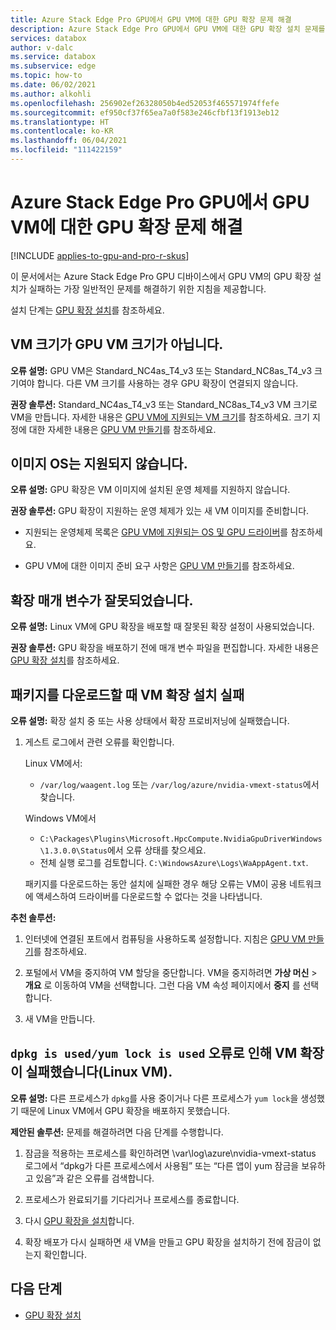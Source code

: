 ```yaml
---
title: Azure Stack Edge Pro GPU에서 GPU VM에 대한 GPU 확장 문제 해결
description: Azure Stack Edge Pro GPU에서 GPU VM에 대한 GPU 확장 설치 문제를 해결하는 방법을 설명합니다.
services: databox
author: v-dalc
ms.service: databox
ms.subservice: edge
ms.topic: how-to
ms.date: 06/02/2021
ms.author: alkohli
ms.openlocfilehash: 256902ef26328050b4ed52053f465571974ffefe
ms.sourcegitcommit: ef950cf37f65ea7a0f583e246cfbf13f1913eb12
ms.translationtype: HT
ms.contentlocale: ko-KR
ms.lasthandoff: 06/04/2021
ms.locfileid: "111422159"
---
```

# <a name="troubleshoot-gpu-extension-issues-for-gpu-vms-on-azure-stack-edge-pro-gpu"></a>Azure Stack Edge Pro GPU에서 GPU VM에 대한 GPU 확장 문제 해결

[!INCLUDE [applies-to-gpu-and-pro-r-skus](../../includes/azure-stack-edge-applies-to-gpu-pro-r-sku.md)]

이 문서에서는 Azure Stack Edge Pro GPU 디바이스에서 GPU VM의 GPU 확장 설치가 실패하는 가장 일반적인 문제를 해결하기 위한 지침을 제공합니다.

설치 단계는 [GPU 확장 설치](./azure-stack-edge-gpu-deploy-virtual-machine-install-gpu-extension.md?tabs=linux)를 참조하세요.

## <a name="vm-size-is-not-gpu-vm-size"></a>VM 크기가 GPU VM 크기가 아닙니다.

**오류 설명:** GPU VM은 Standard_NC4as_T4_v3 또는 Standard_NC8as_T4_v3 크기여야 합니다. 다른 VM 크기를 사용하는 경우 GPU 확장이 연결되지 않습니다.

**권장 솔루션:** Standard_NC4as_T4_v3 또는 Standard_NC8as_T4_v3 VM 크기로 VM을 만듭니다. 자세한 내용은 [GPU VM에 지원되는 VM 크기](azure-stack-edge-gpu-virtual-machine-sizes.md#ncast4_v3-series-preview)를 참조하세요. 크기 지정에 대한 자세한 내용은 [GPU VM 만들기](./azure-stack-edge-gpu-deploy-gpu-virtual-machine.md#create-gpu-vms)를 참조하세요.


## <a name="image-os-is-not-supported"></a>이미지 OS는 지원되지 않습니다.

**오류 설명:** GPU 확장은 VM 이미지에 설치된 운영 체제를 지원하지 않습니다. 

**권장 솔루션:** GPU 확장이 지원하는 운영 체제가 있는 새 VM 이미지를 준비합니다. 

* 지원되는 운영체제 목록은 [GPU VM에 지원되는 OS 및 GPU 드라이버](./azure-stack-edge-gpu-deploy-gpu-virtual-machine.md#supported-os-and-gpu-drivers)를 참조하세요.

* GPU VM에 대한 이미지 준비 요구 사항은 [GPU VM 만들기](./azure-stack-edge-gpu-deploy-gpu-virtual-machine.md#create-gpu-vms)를 참조하세요.


## <a name="extension-parameter-is-incorrect"></a>확장 매개 변수가 잘못되었습니다.

**오류 설명:** Linux VM에 GPU 확장을 배포할 때 잘못된 확장 설정이 사용되었습니다. 

**권장 솔루션:** GPU 확장을 배포하기 전에 매개 변수 파일을 편집합니다. 자세한 내용은 [GPU 확장 설치](./azure-stack-edge-gpu-deploy-virtual-machine-install-gpu-extension.md?tabs=linux)를 참조하세요.


## <a name="vm-extension-installation-failed-in-downloading-package"></a>패키지를 다운로드할 때 VM 확장 설치 실패

**오류 설명:** 확장 설치 중 또는 사용 상태에서 확장 프로비저닝에 실패했습니다.

1. 게스트 로그에서 관련 오류를 확인합니다. <!--To collect the guest logs, see [Collect guest logs for VMs on an Azure Stack Edge Pro](azure-stack-edge-gpu-collect-virtual-machine-guest-logs.md).-->

   Linux VM에서:
   * `/var/log/waagent.log` 또는 `/var/log/azure/nvidia-vmext-status`에서 찾습니다.

   Windows VM에서
   * `C:\Packages\Plugins\Microsoft.HpcCompute.NvidiaGpuDriverWindows\1.3.0.0\Status`에서 오류 상태를 찾으세요.
   * 전체 실행 로그를 검토합니다. `C:\WindowsAzure\Logs\WaAppAgent.txt`.

   패키지를 다운로드하는 동안 설치에 실패한 경우 해당 오류는 VM이 공용 네트워크에 액세스하여 드라이버를 다운로드할 수 없다는 것을 나타냅니다.

**추천 솔루션:**

1.  인터넷에 연결된 포트에서 컴퓨팅을 사용하도록 설정합니다. 지침은 [GPU VM 만들기](azure-stack-edge-gpu-deploy-gpu-virtual-machine.md#create-gpu-vms)를 참조하세요.

1.  포털에서 VM을 중지하여 VM 할당을 중단합니다. VM을 중지하려면 **가상 머신** > **개요** 로 이동하여 VM을 선택합니다. 그런 다음 VM 속성 페이지에서 **중지** 를 선택합니다.<!--Follow-up (formatting): Create an include file for stopping a VM. Use it here and in prerequisites for "Use the Azure portal to manage network interfaces on the VMs" (https://docs.microsoft.com/azure/databox-online/azure-stack-edge-gpu-manage-virtual-machine-network-interfaces-portal#prerequisites).-->
 
1.  새 VM을 만듭니다.


## <a name="vm-extension-failed-with-error-dpkg-is-usedyum-lock-is-used-linux-vm"></a>`dpkg is used/yum lock is used` 오류로 인해 VM 확장이 실패했습니다(Linux VM).

**오류 설명:** 다른 프로세스가 `dpkg`를 사용 중이거나 다른 프로세스가 `yum lock`을 생성했기 때문에 Linux VM에서 GPU 확장을 배포하지 못했습니다. 

**제안된 솔루션:** 문제를 해결하려면 다음 단계를 수행합니다.

1.  잠금을 적용하는 프로세스를 확인하려면 \var\log\azure\nvidia-vmext-status 로그에서 “dpkg가 다른 프로세스에서 사용됨” 또는 “다른 앱이 yum 잠금을 보유하고 있음”과 같은 오류를 검색합니다.

1. 프로세스가 완료되기를 기다리거나 프로세스를 종료합니다.

1.  다시 [GPU 확장을 설치](./azure-stack-edge-gpu-deploy-virtual-machine-install-gpu-extension.md?tabs=linux)합니다.

1.  확장 배포가 다시 실패하면 새 VM을 만들고 GPU 확장을 설치하기 전에 잠금이 없는지 확인합니다.


## <a name="next-steps"></a>다음 단계

- [GPU 확장 설치](./azure-stack-edge-gpu-deploy-virtual-machine-install-gpu-extension.md?tabs=linux)<!--Temporary link until next one can be restored.-->
<!-- Remove link while cmdlet is fixed. - [Collect guest logs, and create a Support package](azure-stack-edge-gpu-collect-virtual-machine-guest-logs.md)-->
